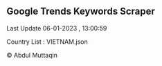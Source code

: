 

## Google Trends Keywords Scraper 
 
Last Update 06-01-2023 , 13:00:59

Country List :
VIETNAM.json



© Abdul Muttaqin 
